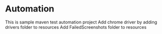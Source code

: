 # Automation

This is sample maven test automation project
Add chrome driver by adding drivers folder to resources
Add FailedScreenshots folder to resources
